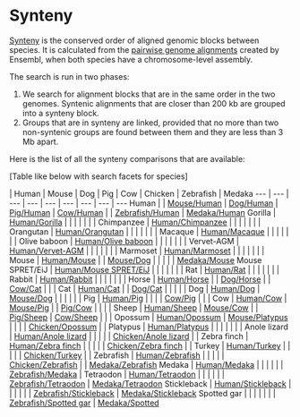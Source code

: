 # Synteny

[Synteny](https://en.wikipedia.org/wiki/Synteny) is the conserved order of aligned genomic blocks between species. It is calculated from the [pairwise genome alignments](pairwise_genome_alignments.md) created by Ensembl, when both species have a chromosome-level assembly.

The search is run in two phases:
1. We search for alignment blocks that are in the same order in the two genomes. Syntenic alignments that are closer than 200 kb are grouped into a synteny block.
2. Groups that are in synteny are linked, provided that no more than two non-syntenic groups are found between them and they are less than 3 Mb apart.

Here is the list of all the synteny comparisons that are available:

[Table like below with search facets for species]

 | Human | Mouse | Dog | Pig | Cow | Chicken | Zebrafish | Medaka
--- | --- | --- | --- | --- | --- | --- | --- | ---
Human |  | [Mouse/Human](/info/genome/compara/mlss.html?mlss=10080) | [Dog/Human](/info/genome/compara/mlss.html?mlss=10099) | [Pig/Human](/info/genome/compara/mlss.html?mlss=10084) | [Cow/Human](/info/genome/compara/mlss.html?mlss=10098) |  | [Zebrafish/Human](/info/genome/compara/mlss.html?mlss=10112) | [Medaka/Human](/info/genome/compara/mlss.html?mlss=10089)
Gorilla | [Human/Gorilla](/info/genome/compara/mlss.html?mlss=10094) |  |  |  |  |  |  | 
Chimpanzee | [Human/Chimpanzee](/info/genome/compara/mlss.html?mlss=10082) |  |  |  |  |  |  | 
Orangutan | [Human/Orangutan](/info/genome/compara/mlss.html?mlss=10106) |  |  |  |  |  |  | 
Macaque | [Human/Macaque](/info/genome/compara/mlss.html?mlss=10135) |  |  |  |  |  |  | 
Olive baboon | [Human/Olive baboon](/info/genome/compara/mlss.html?mlss=10102) |  |  |  |  |  |  | 
Vervet-AGM | [Human/Vervet-AGM](/info/genome/compara/mlss.html?mlss=10105) |  |  |  |  |  |  | 
Marmoset | [Human/Marmoset](/info/genome/compara/mlss.html?mlss=10101) |  |  |  |  |  |  | 
Mouse | [Human/Mouse](/info/genome/compara/mlss.html?mlss=10080) |  | [Mouse/Dog](/info/genome/compara/mlss.html?mlss=10063) |  |  |  |  | [Medaka/Mouse](/info/genome/compara/mlss.html?mlss=10123)
Mouse SPRET/EiJ | [Human/Mouse SPRET/EiJ](/info/genome/compara/mlss.html?mlss=10136) |  |  |  |  |  |  | 
Rat | [Human/Rat](/info/genome/compara/mlss.html?mlss=10110) |  |  |  |  |  |  | 
Rabbit | [Human/Rabbit](/info/genome/compara/mlss.html?mlss=10081) |  |  |  |  |  |  | 
Horse | [Human/Horse](/info/genome/compara/mlss.html?mlss=10095) |  | [Dog/Horse](/info/genome/compara/mlss.html?mlss=10064) |  | [Cow/Cat](/info/genome/compara/mlss.html?mlss=10079) |  |  | 
Cat | [Human/Cat](/info/genome/compara/mlss.html?mlss=10100) |  | [Dog/Cat](/info/genome/compara/mlss.html?mlss=10078) |  |  |  |  | 
Dog | [Human/Dog](/info/genome/compara/mlss.html?mlss=10099) | [Mouse/Dog](/info/genome/compara/mlss.html?mlss=10063) |  |  |  |  |  | 
Pig | [Human/Pig](/info/genome/compara/mlss.html?mlss=10084) |  |  |  | [Cow/Pig](/info/genome/compara/mlss.html?mlss=10056) |  |  | 
Cow | [Human/Cow](/info/genome/compara/mlss.html?mlss=10098) | [Mouse/Pig](/info/genome/compara/mlss.html?mlss=10059) |  | [Pig/Cow](/info/genome/compara/mlss.html?mlss=10056) |  |  |  | 
Sheep | [Human/Sheep](/info/genome/compara/mlss.html?mlss=10103) | [Mouse/Cow](/info/genome/compara/mlss.html?mlss=10061) |  | [Pig/Sheep](/info/genome/compara/mlss.html?mlss=10076) | [Cow/Sheep](/info/genome/compara/mlss.html?mlss=10075) |  |  | 
Opossum | [Human/Opossum](/info/genome/compara/mlss.html?mlss=10096) | [Mouse/Platypus](/info/genome/compara/mlss.html?mlss=10062) |  |  |  | [Chicken/Opossum](/info/genome/compara/mlss.html?mlss=10132) |  | 
Platypus | [Human/Platypus](/info/genome/compara/mlss.html?mlss=10097) |  |  |  |  |  |  | 
Anole lizard | [Human/Anole lizard](/info/genome/compara/mlss.html?mlss=10086) |  |  |  |  | [Chicken/Anole lizard](/info/genome/compara/mlss.html?mlss=10131) |  | 
Zebra finch | [Human/Zebra finch](/info/genome/compara/mlss.html?mlss=10091) |  |  |  |  | [Chicken/Zebra finch](/info/genome/compara/mlss.html?mlss=10130) |  | 
Turkey | [Human/Turkey](/info/genome/compara/mlss.html?mlss=10092) |  |  |  |  | [Chicken/Turkey](/info/genome/compara/mlss.html?mlss=10129) |  | 
Zebrafish | [Human/Zebrafish](/info/genome/compara/mlss.html?mlss=10112) |  |  |  |  | [Chicken/Zebrafish](/info/genome/compara/mlss.html?mlss=10134) |  | [Medaka/Zebrafish](/info/genome/compara/mlss.html?mlss=10116)
Medaka | [Human/Medaka](/info/genome/compara/mlss.html?mlss=10089) |  |  |  |  |  | [Zebrafish/Medaka](/info/genome/compara/mlss.html?mlss=10116) | 
Tetraodon | [Human/Tetraodon](/info/genome/compara/mlss.html?mlss=10090) |  |  |  |  |  | [Zebrafish/Tetraodon](/info/genome/compara/mlss.html?mlss=10115) | [Medaka/Tetraodon](/info/genome/compara/mlss.html?mlss=10109)
Stickleback | [Human/Stickleback](/info/genome/compara/mlss.html?mlss=10088) |  |  |  |  |  | [Zebrafish/Stickleback](/info/genome/compara/mlss.html?mlss=10114) | [Medaka/Stickleback](/info/genome/compara/mlss.html?mlss=10119)
Spotted gar |  |  |  |  |  |  | [Zebrafish/Spotted gar](/info/genome/compara/mlss.html?mlss=10117) | [Medaka/Spotted](/info/genome/compara/mlss.html?mlss=10121)
